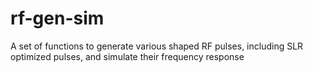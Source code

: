 # rf-gen-sim
A set of functions to generate various shaped RF pulses, including SLR optimized pulses, and simulate their frequency response
